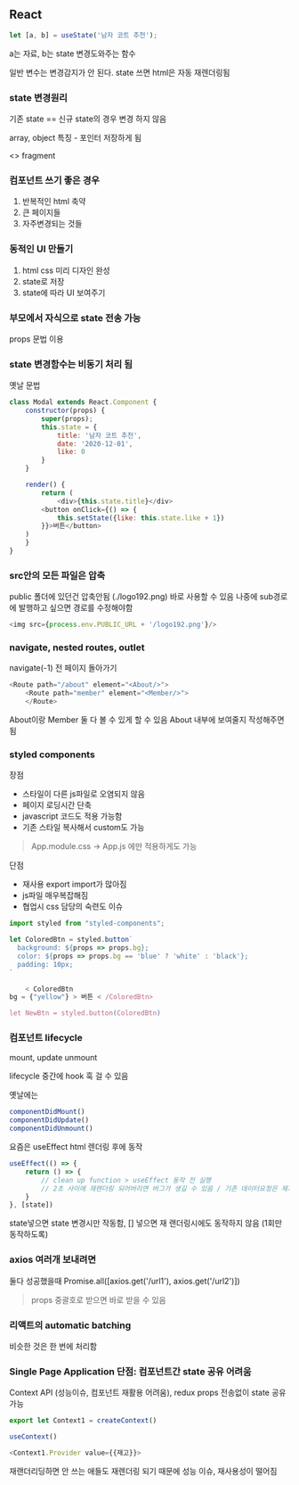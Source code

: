 ## React

```javascript
let [a, b] = useState('남자 코트 추천');
```

a는 자료, b는 state 변경도와주는 함수

일반 변수는 변경감지가 안 된다. state 쓰면 html은 자동 재렌더링됨

### state 변경원리

기존 state == 신규 state의 경우 변경 하지 않음

array, object 특징 - 포인터 저장하게 됨

<> fragment

### 컴포넌트 쓰기 좋은 경우

1. 반복적인 html 축약
2. 큰 페이지들
3. 자주변경되는 것들

### 동적인 UI 만들기

1. html css 미리 디자인 완성
2. state로 저장
3. state에 따라 UI 보여주기

### 부모에서 자식으로 state 전송 가능

props 문법 이용

### state 변경함수는 비동기 처리 됨

옛날 문법

```javascript
class Modal extends React.Component {
    constructor(props) {
        super(props);
        this.state = {
            title: '남자 코트 추천',
            date: '2020-12-01',
            like: 0
        }
    }

    render() {
        return (
            <div>{this.state.title}</div>
        <button onClick={() => {
            this.setState({like: this.state.like + 1})
        }}>버튼</button>
    )
    }
}
```

### src안의 모든 파일은 압축

public 폴더에 있던건 압축안됨 (./logo192.png) 바로 사용할 수 있음 나중에 sub경로에 발행하고 싶으면 경로를 수정해야함

```javascript
<img src={process.env.PUBLIC_URL + '/logo192.png'}/>
```

### navigate, nested routes, outlet

navigate(-1) 전 페이지 돌아가기

```javascript
<Route path="/about" element="<About/>">
    <Route path="member" element="<Member/>">
    </Route>
```

About이랑 Member 둘 다 볼 수 있게 할 수 있음 About 내부에 보여줄지 작성해주면 됨 <Outlet></Outlet>

### styled components

장점

- 스타일이 다른 js파일로 오염되지 않음
- 페이지 로딩시간 단축
- javascript 코드도 적용 가능함
- 기존 스타일 복사해서 custom도 가능

> App.module.css -> App.js 에만 적용하게도 가능

단점

- 재사용 export import가 많아짐
- js파일 매우복잡해짐
- 협업시 css 담당의 숙련도 이슈

```javascript
import styled from "styled-components";

let ColoredBtn = styled.button`
  background: ${props => props.bg};
  color: ${props => props.bg == 'blue' ? 'white' : 'black'};
  padding: 10px;
`

    < ColoredBtn
bg = {"yellow"} > 버튼 < /ColoredBtn>

let NewBtn = styled.button(ColoredBtn)
```

### 컴포넌트 lifecycle

mount, update unmount

lifecycle 중간에 hook 훅 걸 수 있음

옛날에는

```javascript
componentDidMount()
componentDidUpdate()
componentDidUnmount()
```

요즘은 useEffect html 렌더링 후에 동작

```javascript
useEffect(() => {
    return () => {
        // clean up function > useEffect 동작 전 실행
        // 2초 사이에 재렌더링 되어버리면 버그가 생길 수 있음 / 기존 데이터요청은 제거해주세요 / unmount일때만 실행됨
    }
}, [state])
```

state넣으면 state 변경시만 작동함, [] 넣으면 재 랜더링시에도 동작하지 않음 (1회만 동작하도록)

### axios 여러개 보내려면
둘다 성공했을때
Promise.all([axios.get('/url1'), axios.get('/url2')])

> props 중괄호로 받으면 바로 받을 수 있음

### 리액트의 automatic batching
비슷한 것은 한 번에 처리함

### Single Page Application 단점: 컴포넌트간 state 공유 어려움

Context API (성능이슈, 컴포넌트 재활용 어려움), redux 
props 전송없이 state 공유가능

```javascript
export let Context1 = createContext()

useContext()

<Context1.Provider value={{재고}}>
```
재랜더리딩하면 안 쓰는 애들도 재렌더링 되기 때문에 성능 이슈, 재사용성이 떨어짐 
